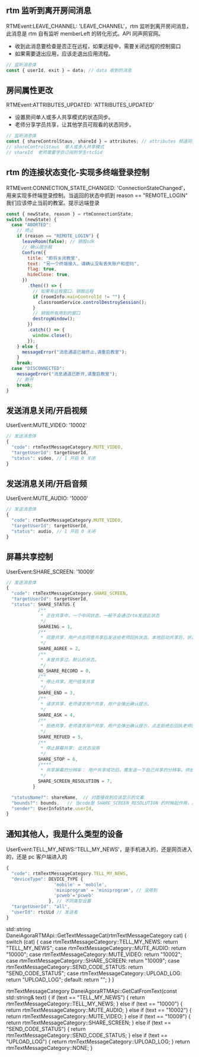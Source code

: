 ﻿## rtm 监听到离开房间消息
RTMEvent:LEAVE_CHANNEL: 'LEAVE_CHANNEL'，rtm 监听到离开房间消息，此消息是 rtm 自有监听 memberLeft 的转化形式。API 同声网官网。

- 收到此消息要检查是否正在远程，如果远程中，需要关闭远程的控制窗口
- 如果需要退出应用，应该走退出应用流程。

```javascript
// 监听消息体
const { userId, exit } = data; // data 收到的消息
```

## 房间属性更改

RTMEvent:ATTRIBUTES_UPDATED: 'ATTRIBUTES_UPDATED'

- 设置房间单人或多人共享模式的状态同步。
- 老师分享学员共享，让其他学员可观看的状态同步。

```javascript
// 监听消息体
const { shareControlStaus, shareId } = attributes; // attributes 频道同步接收到的消息体
// shareControlStaus  单人或多人共享模式
// shareId  老师需要学员订阅的学生rtcSid
```
## rtm 的连接状态变化-实现多终端登录控制

RTMEvent:CONNECTION_STATE_CHANGED: 'ConnectionStateChanged'，用来实现多终端登录控制。当返回的状态中抓到 reason == "REMOTE_LOGIN" 我们应该停止当前的教室。提示远端登录

```javascript
const { newState, reason } = rtmConnectionState;
switch (newState) {
  case "ABORTED":
    // 终止
    if (reason == "REMOTE_LOGIN") {
      leaveRoom(false); // 销毁sdk
      // 确认提示框
      Confirm({
        title: "即将关闭教室",
        text: "另一个终端接入，请确认没有丢失账户和密码",
        flag: true,
        hideClose: true,
      })
        .then(() => {
          // 如果有远程窗口，销毁远程
          if (roomInfo.mainControlId != "") {
            classroomService.controlDestroySession();
          }
          // 销毁所有用到的窗口
          destroyWindow();
        })
        .catch(() => {
          window.close();
        });
    } else {
      messageError("消息通道已被终止,请重启教室");
    }
    break;
  case "DISCONNECTED":
    messageError("消息通道已断开,请重启教室");
    // 断开
    break;
}
```

## 发送消息关闭/开启视频

UserEvent:MUTE_VIDEO: '10002'

```javascript
// 发送消息体
{
  "code": rtmTextMessageCategory.MUTE_VIDEO,
  "targetUserId": targetUserId,
  "status": video, // 1 开启 0 关闭
}
```

## 发送消息关闭/开启音频

UserEvent:MUTE_AUDIO: '10000'

```javascript
// 发送消息体
{
  "code": rtmTextMessageCategory.MUTE_VIDEO,
  "targetUserId": targetUserId,
  "status": audio, // 1 开启 0 关闭
}
```

## 屏幕共享控制

UserEvent:SHARE_SCREEN: '10009'

```javascript
// 发送消息体
{
  "code": rtmTextMessageCategory.SHARE_SCREEN,
  "targetUserId": targetUserId,
  "status": SHARE_STATUS.{
            /**
             * 正在共享中，一个中间状态，一般不会通过rtm发送此状态
             */
            SHAREING = 1,
            /**
             * 同意共享，用户点击同意共享后发送给老师回执状态。本地启动共享后，状态被SHAREING 覆盖
             */
            SHARE_AGREE = 2,
            /**
             * 未曾共享过。默认的状态。
             */
            NO_SHARE_RECORD = 0,
            /**
             * 停止共享。用户结束共享
             */
            SHARE_END = 3,
            /**
             * 请求共享，老师请求用户共享，用户会弹出确认提示。
             */
            SHARE_ASK = 4,
            /**
             * 拒绝共享，老师请求用户共享，用户会弹出确认提示，点击拒绝后回执老师的状态
             */
            SHARE_REFUED = 5,
            /**
             * 停止屏幕共享: 此状态没用
             */
            SHARE_STOP = 6,
            /****
             * 共享屏幕的分辨率： 用户共享成功后，需发送一下自己共享的分辨率。供给观看这画板创建使用。
             */
            SHARE_SCREEN_RESOLUTION = 7,
          }

  "statusName?": shareName,  // 对面接收到应该显示的文案
  "bounds?": bounds,   // 当code是 SHARE_SCREEN_RESOLUTION 的时候起作用，用来设置共享者共享分辨率
  "sender": UserInfoState.userId,
}
```
## 通知其他人，我是什么类型的设备

UserEvent:TELL_MY_NEWS:'TELL_MY_NEWS'，是手机进入的，还是网页进入的，还是 pc 客户端进入的

```javascript
{
  "code": rtmTextMessageCategory.TELL_MY_NEWS,
  "deviceType": DEVICE_TYPE {
                  'mobile' = 'mobile',
                  'miniprogram' = 'miniprogram', // 没用到
                  'pcweb'='pcweb'
                }, // 不同类型设置
  "targetUserId": "all",
  "userId": rtcUid // 发送者
}
```


std::string DaneiAgoraRTMApi::GetTextMessageCat(rtmTextMessageCategory cat)
{
	switch (cat) {
	case rtmTextMessageCategory::TELL_MY_NEWS:
		return "TELL_MY_NEWS";
	case rtmTextMessageCategory::MUTE_AUDIO:
		return "10000";
	case rtmTextMessageCategory::MUTE_VIDEO:
		return "10002";
	case rtmTextMessageCategory::SHARE_SCREEN:
		return "10009";
	case rtmTextMessageCategory::SEND_CODE_STATUS:
		return "SEND_CODE_STATUS";
	case rtmTextMessageCategory::UPLOAD_LOG:
		return "UPLOAD_LOG";
	default:
		return "";
	}
}

rtmTextMessageCategory DaneiAgoraRTMApi::GetCatFromText(const std::string& text)
{
	if (text == "TELL_MY_NEWS") {
		return rtmTextMessageCategory::TELL_MY_NEWS;
	}
	else if (text == "10000")
	{
		return rtmTextMessageCategory::MUTE_AUDIO;
	}
	else if (text == "10002") {
		return rtmTextMessageCategory::MUTE_VIDEO;
	}
	else if (text == "10009")
	{
		return rtmTextMessageCategory::SHARE_SCREEN;
	}
	else if (text == "SEND_CODE_STATUS")
	{
		return rtmTextMessageCategory::SEND_CODE_STATUS;
	}
	else if (text == "UPLOAD_LOG")
	{
		return rtmTextMessageCategory::UPLOAD_LOG;
	}
	return rtmTextMessageCategory::NONE;
}

